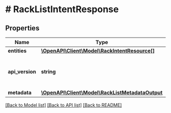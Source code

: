 # # RackListIntentResponse

## Properties

Name | Type | Description | Notes
------------ | ------------- | ------------- | -------------
**entities** | [**\OpenAPI\Client\Model\RackIntentResource[]**](RackIntentResource.md) |  | [optional]
**api_version** | **string** | API Version of the Nutanix v3 API framework. | [default to '3.1.0']
**metadata** | [**\OpenAPI\Client\Model\RackListMetadataOutput**](RackListMetadataOutput.md) |  |

[[Back to Model list]](../../README.md#models) [[Back to API list]](../../README.md#endpoints) [[Back to README]](../../README.md)

